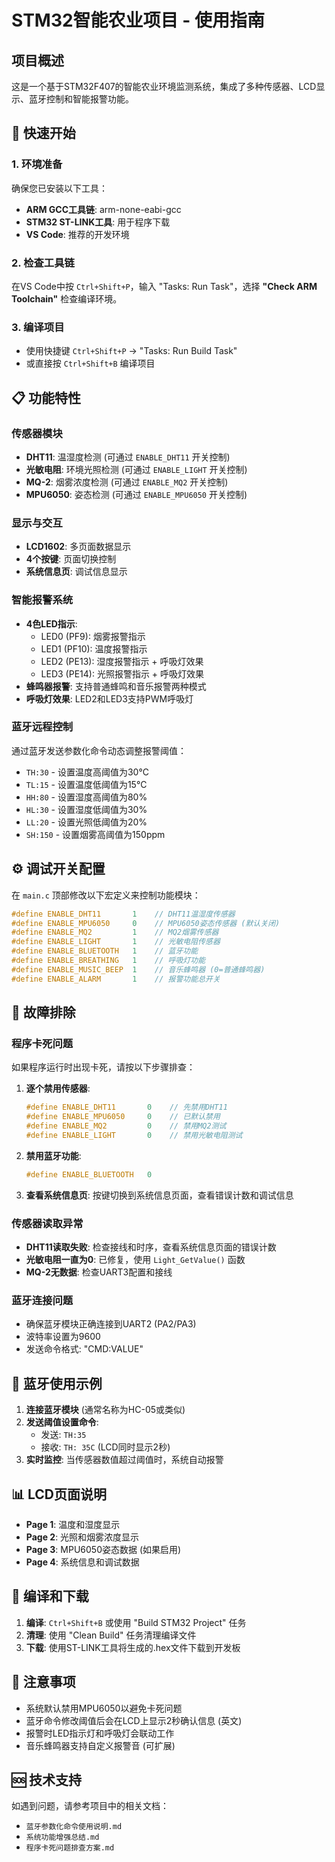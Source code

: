 # STM32智能农业项目 - 使用指南

## 项目概述
这是一个基于STM32F407的智能农业环境监测系统，集成了多种传感器、LCD显示、蓝牙控制和智能报警功能。

## 🚀 快速开始

### 1. 环境准备
确保您已安装以下工具：
- **ARM GCC工具链**: arm-none-eabi-gcc
- **STM32 ST-LINK工具**: 用于程序下载
- **VS Code**: 推荐的开发环境

### 2. 检查工具链
在VS Code中按 `Ctrl+Shift+P`，输入 "Tasks: Run Task"，选择 **"Check ARM Toolchain"** 检查编译环境。

### 3. 编译项目
- 使用快捷键 `Ctrl+Shift+P` → "Tasks: Run Build Task"
- 或直接按 `Ctrl+Shift+B` 编译项目

## 📋 功能特性

### 传感器模块
- **DHT11**: 温湿度检测 (可通过 `ENABLE_DHT11` 开关控制)
- **光敏电阻**: 环境光照检测 (可通过 `ENABLE_LIGHT` 开关控制)  
- **MQ-2**: 烟雾浓度检测 (可通过 `ENABLE_MQ2` 开关控制)
- **MPU6050**: 姿态检测 (可通过 `ENABLE_MPU6050` 开关控制)

### 显示与交互
- **LCD1602**: 多页面数据显示
- **4个按键**: 页面切换控制
- **系统信息页**: 调试信息显示

### 智能报警系统
- **4色LED指示**: 
  - LED0 (PF9): 烟雾报警指示
  - LED1 (PF10): 温度报警指示  
  - LED2 (PE13): 湿度报警指示 + 呼吸灯效果
  - LED3 (PE14): 光照报警指示 + 呼吸灯效果
- **蜂鸣器报警**: 支持普通蜂鸣和音乐报警两种模式
- **呼吸灯效果**: LED2和LED3支持PWM呼吸灯

### 蓝牙远程控制
通过蓝牙发送参数化命令动态调整报警阈值：
- `TH:30` - 设置温度高阈值为30°C
- `TL:15` - 设置温度低阈值为15°C  
- `HH:80` - 设置湿度高阈值为80%
- `HL:30` - 设置湿度低阈值为30%
- `LL:20` - 设置光照低阈值为20%
- `SH:150` - 设置烟雾高阈值为150ppm

## ⚙️ 调试开关配置

在 `main.c` 顶部修改以下宏定义来控制功能模块：

```c
#define ENABLE_DHT11       1    // DHT11温湿度传感器
#define ENABLE_MPU6050     0    // MPU6050姿态传感器 (默认关闭)
#define ENABLE_MQ2         1    // MQ2烟雾传感器
#define ENABLE_LIGHT       1    // 光敏电阻传感器
#define ENABLE_BLUETOOTH   1    // 蓝牙功能
#define ENABLE_BREATHING   1    // 呼吸灯功能
#define ENABLE_MUSIC_BEEP  1    // 音乐蜂鸣器 (0=普通蜂鸣器)
#define ENABLE_ALARM       1    // 报警功能总开关
```

## 🔧 故障排除

### 程序卡死问题
如果程序运行时出现卡死，请按以下步骤排查：

1. **逐个禁用传感器**:
   ```c
   #define ENABLE_DHT11       0    // 先禁用DHT11
   #define ENABLE_MPU6050     0    // 已默认禁用
   #define ENABLE_MQ2         0    // 禁用MQ2测试
   #define ENABLE_LIGHT       0    // 禁用光敏电阻测试
   ```

2. **禁用蓝牙功能**:
   ```c
   #define ENABLE_BLUETOOTH   0
   ```

3. **查看系统信息页**: 按键切换到系统信息页面，查看错误计数和调试信息

### 传感器读取异常
- **DHT11读取失败**: 检查接线和时序，查看系统信息页面的错误计数
- **光敏电阻一直为0**: 已修复，使用 `Light_GetValue()` 函数
- **MQ-2无数据**: 检查UART3配置和接线

### 蓝牙连接问题
- 确保蓝牙模块正确连接到UART2 (PA2/PA3)
- 波特率设置为9600
- 发送命令格式: "CMD:VALUE"

## 📱 蓝牙使用示例

1. **连接蓝牙模块** (通常名称为HC-05或类似)
2. **发送阈值设置命令**:
   - 发送: `TH:35` 
   - 接收: `TH: 35C` (LCD同时显示2秒)
3. **实时监控**: 当传感器数值超过阈值时，系统自动报警

## 📊 LCD页面说明

- **Page 1**: 温度和湿度显示
- **Page 2**: 光照和烟雾浓度显示  
- **Page 3**: MPU6050姿态数据 (如果启用)
- **Page 4**: 系统信息和调试数据

## 🔄 编译和下载

1. **编译**: `Ctrl+Shift+B` 或使用 "Build STM32 Project" 任务
2. **清理**: 使用 "Clean Build" 任务清理编译文件
3. **下载**: 使用ST-LINK工具将生成的.hex文件下载到开发板

## 📝 注意事项

- 系统默认禁用MPU6050以避免卡死问题
- 蓝牙命令修改阈值后会在LCD上显示2秒确认信息 (英文)
- 报警时LED指示灯和呼吸灯会联动工作
- 音乐蜂鸣器支持自定义报警音 (可扩展)

## 🆘 技术支持

如遇到问题，请参考项目中的相关文档：
- `蓝牙参数化命令使用说明.md`
- `系统功能增强总结.md`  
- `程序卡死问题排查方案.md`
